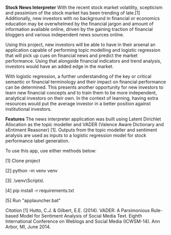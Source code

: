 **Stock News Interpreter**
With the recent stock market volatility, scepticism and pessimism of the stock market has been trending of late.[1] Additionally, new investors with no background in financial or economics education may be overwhelmed by the financial jargon and amount of information available online, driven by the gaining traction of financial bloggers and various independent news sources online.

Using this project, new investors will be able to have in their arsenal an application capable of performing topic modelling and logistic regression that will pick up cues on financial news and predict the market performance. Using that alongside financial indicators and trend analysis, investors would have an added edge in the market.

With logistic regression, a further understanding of the key or critical semantic or financial terminology and their impact on financial performance can be determined. This presents another opportunity for new investors to learn new financial concepts and to train them to be more independent, analytical investors on their own. In the context of learning, having extra resources would put the average investor in a better position against institutional investors.

**Features**
The news interpreter application was built using Latent Dirichlet Allocation as the topic modeller and VADER (Valence Aware Dictionary and sEntiment Reasoner) [1]. Outputs from the topic modeller and sentiment analysis are used as inputs to a logistic regression model for stock performance label generation.

To use this app, use either methods below:

[1] Clone project

[2] python -m venv venv

[3] .\venv\Scripts\

[4] pip install -r requirements.txt

[5] Run "applauncher.bat"

*Citation*
[1] Hutto, C.J. & Gilbert, E.E. (2014). VADER: A Parsimonious Rule-based Model for Sentiment Analysis of Social Media Text. Eighth International Conference on Weblogs and Social Media (ICWSM-14). Ann Arbor, MI, June 2014.
